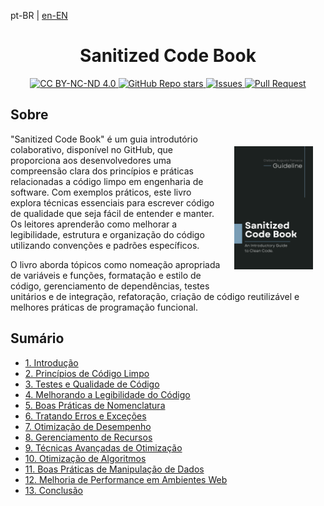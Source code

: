 
pt-BR | [en-EN](README.md)

<h1 align="center">Sanitized Code Book</h1>

<div align="center">
    <a href="http://creativecommons.org/licenses/by-nc-nd/4.0/">
        <img alt="CC BY-NC-ND 4.0" src="https://img.shields.io/badge/License-CC%20BY--NC--ND%204.0-blue.svg?color=799DB5&style=for-the-badge">
    </a>
    <a href="https://github.com/whoisclebs/SanitizedCodeBook">
        <img alt="GitHub Repo stars" src="https://img.shields.io/github/stars/whoisclebs/SanitizedCodeBook?label=Sanitized%20Code%20Book%20stars&color=799DB5&style=for-the-badge">
    </a>
    <a href="https://github.com/whoisclebs/SanitizedCodeBook">
        <img alt="Issues" src="https://img.shields.io/github/issues-raw/whoisclebs/SanitizedCodeBook?color=799DB5&style=for-the-badge">
    </a>
    <a href="https://github.com/whoisclebs/SanitizedCodeBook">
        <img alt="Pull Request" src="https://img.shields.io/github/issues-pr-raw/whoisclebs/SanitizedCodeBook?color=799DB5&style=for-the-badge">
    </a>
</div>

## Sobre

<img src=".github/images/book_cover.png" width="25%" align="right" hspace="20" vspace="20" title="Sanitized Code Book" alt="Sanitized Code Book Cover">

"Sanitized Code Book" é um guia introdutório colaborativo, disponível no GitHub, que proporciona aos desenvolvedores uma compreensão clara dos princípios e práticas relacionadas a código limpo em engenharia de software. Com exemplos práticos, este livro explora técnicas essenciais para escrever código de qualidade que seja fácil de entender e manter. Os leitores aprenderão como melhorar a legibilidade, estrutura e organização do código utilizando convenções e padrões específicos.

O livro aborda tópicos como nomeação apropriada de variáveis e funções, formatação e estilo de código, gerenciamento de dependências, testes unitários e de integração, refatoração, criação de código reutilizável e melhores práticas de programação funcional.

## Sumário

- [1. Introdução](translations/pt-BR/manuscript/Chapter_01/Introduction.md)
- [2. Princípios de Código Limpo](#)
- [3. Testes e Qualidade de Código](#)
- [4. Melhorando a Legibilidade do Código](#)
- [5. Boas Práticas de Nomenclatura](#)
- [6. Tratando Erros e Exceções](#)
- [7. Otimização de Desempenho](#)
- [8. Gerenciamento de Recursos](#)
- [9. Técnicas Avançadas de Otimização](#)
- [10. Otimização de Algoritmos](#)
- [11. Boas Práticas de Manipulação de Dados](#)
- [12. Melhoria de Performance em Ambientes Web](#)
- [13. Conclusão](#)





